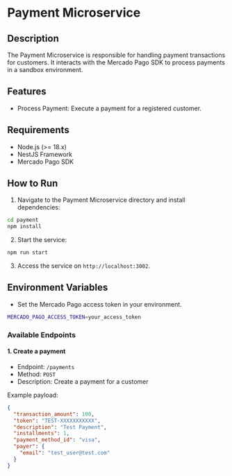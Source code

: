 # Payment Microservice

## Description

The Payment Microservice is responsible for handling payment transactions for customers. It interacts with the Mercado Pago SDK to process payments in a sandbox environment.

## Features

- Process Payment: Execute a payment for a registered customer.

## Requirements

- Node.js (>= 18.x)
- NestJS Framework
- Mercado Pago SDK

## How to Run

1. Navigate to the Payment Microservice directory and install dependencies:

```bash
cd payment
npm install
```

2. Start the service:

```bash
npm run start
```

3. Access the service on `http://localhost:3002`.

## Environment Variables

- Set the Mercado Pago access token in your environment.

```bash
MERCADO_PAGO_ACCESS_TOKEN=your_access_token
```

### Available Endpoints

#### 1. Create a payment

- Endpoint: `/payments`
- Method: `POST`
- Description: Create a payment for a customer

Example payload:

```JSON
{
  "transaction_amount": 100,
  "token": "TEST-XXXXXXXXXXX",
  "description": "Test Payment",
  "installments": 1,
  "payment_method_id": "visa",
  "payer": {
    "email": "test_user@test.com"
  }
}

```
